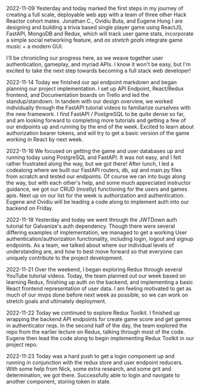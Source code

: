 ##

2022-11-09
Yesterday and today marked the first steps in my journey of creating a full scale, deployable web app with a team of three other Hack Reactor cohort mates. Jonathan C., Ovidiu Buta, and Eugene Hong I are designing and building a trivia based single player game using ReactJS, FastAPI, MongoDB and Redux, which will track user game stats, incorporate a simple social networking feature, and *as stretch goals* integrate game music + a modern GUI.

I'll be chronicling our progress here, as we weave together user authentication, gameplay, and myriad APIs. I know it won't be easy, but I'm excited to take the next step towards becoming a full stack web developer!

2022-11-14
Today we finished our api endpoint markdown and began planning our project implementation. I set up API Endpoint, React/Redux frontend, and Documentation boards on Trello and led the standup/standown. In tandem with our design overview, we worked individually through the FastAPI tutorial videos to familiarize ourselves with the new framework.
I find FastAPI / PostgreSQL to be quite dense so far, and am looking forward to completing more tutorials and getting a few of our endpoints up and running by the end of the week. Excited to learn about authorization bearer tokens, and will try to get a basic version of the game working in React by next week.

2022-11-16
We focused on getting the game and user databases up and running today using PostgreSQL and FastAPI. It was not easy, and I felt rather frustrated along the way, but we got there! After lunch, I led a codealong where we built our FastAPI routers, db, sql and main.py files from scratch and tested our endpoints. Of course we ran into bugs along the way, but with each other's help, and some much appreciated instructor guidance, we got our CRUD (mostly) functioning for the users and games apis.
Next up on our list for the week is authorization and authentication. Eugene and Ovidiu will be leading a code along to implement auth into our backend on Friday.

2022-11-18
Yesterday and today we went through the JWTDown auth tutorial for Galvanize's auth dependency. Though there were several differing examples of implementation, we managed to get a working User authentication/authorization functionality, including login, logout and signup endpoints. As a team, we talked about where our individual levels of understanding are, and how to best move forward so that everyone can uniquely contribute to the project development.

2022-11-21
Over the weekend, I began exploring Redux through several YouTube tutorial videos. Today, the team planned out our week based on learning Redux, finishing up auth on the backend, and implementing a basic React frontend representation of user data. I am feeling motivated to get as much of our mvps done before next week as possible, so we can work on stretch goals and ultimately deployment.


2022-11-22
Today we continued to explore Redux Toolkit. I finished up wrapping the backend API endpoints for create game score and get games in authenticator reqs. In the second half of the day, the team explored the repo from the earlier lecture on Redux, talking through most of the code. Eugene then lead the code along to begin implementing Redux Toolkit in our project repo.

2022-11-23
Today was a hard push to get a login component up and running in conjunction with the redux store and user endpoint reducers. With some help from Nick, some extra research, and some grit and determination, we got there. Successfully able to login and navigate to another component, storing token in state.
